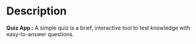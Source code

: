 # Description
**Quiz App :** A simple quiz is a brief, interactive tool to test knowledge with easy-to-answer questions.
